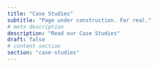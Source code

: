 ```yaml
---
title: "Case Studies"
subtitle: "Page under construction. For real."
# meta description
description: "Read our Case Studies"
draft: false
# content section
section: "case-studies"
---
```



